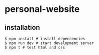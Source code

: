 # personal-website

## installation

```shell
$ npm install # install dependencies
$ npm run dev # start development server
$ npm t # test html and css
```
